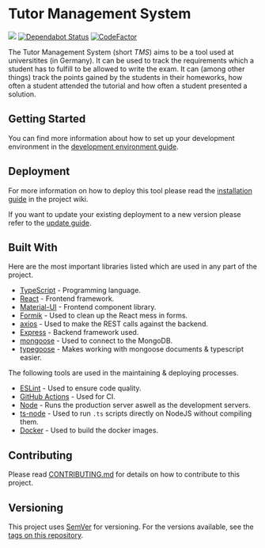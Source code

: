 # Tutor Management System

![](https://github.com/Dudrie/Tutor-Management-System/workflows/Code%20Quality/badge.svg)
[![Dependabot Status](https://api.dependabot.com/badges/status?host=github&repo=Dudrie/Tutor-Management-System)](https://dependabot.com)
[![CodeFactor](https://www.codefactor.io/repository/github/dudrie/tutor-management-system/badge)](https://www.codefactor.io/repository/github/dudrie/tutor-management-system)

The Tutor Management System (short _TMS_) aims to be a tool used at universitites (in Germany). It can be used to track the requirements which a student has to fulfill to be allowed to write the exam. It can (among other things) track the points gained by the students in their homeworks, how often a student attended the tutorial and how often a student presented a solution.

## Getting Started

You can find more information about how to set up your development environment in the [development environment guide](https://github.com/Dudrie/Tutor-Management-System/wiki/Development-Environment).


## Deployment

For more information on how to deploy this tool please read the [installation guide](https://github.com/Dudrie/Tutor-Management-System/wiki/Installation) in the project wiki.

If you want to update your existing deployment to a new version please refer to the [update guide](https://github.com/Dudrie/Tutor-Management-System/wiki/Updating).

## Built With
Here are the most important libraries listed which are used in any part of the project.

- [TypeScript](https://typescriptlang.org) - Programming language.
- [React](https://reactjs.org/) - Frontend framework.
- [Material-UI](https://material-ui.com) - Frontend component library.
- [Formik](https://jaredpalmer.com/formik/) - Used to clean up the React mess in forms.
- [axios](https://github.com/axios/axios) - Used to make the REST calls against the backend.
- [Express](http://expressjs.com/) - Backend framework used.
- [mongoose](https://mongoosejs.com/) - Used to connect to the MongoDB.
- [typegoose](https://github.com/typegoose/typegoose) - Makes working with mongoose documents & typescript easier.

The following tools are used in the maintaining & deploying processes.
- [ESLint](https://eslint.org/) - Used to ensure code quality.
- [GitHub Actions](https://github.com/features/actions) - Used for CI.
- [Node](https://nodejs.org/) - Runs the production server aswell as the development servers.
- [ts-node](https://github.com/TypeStrong/ts-node) - Used to run `.ts` scripts directly on NodeJS without compiling them.
- [Docker](https://www.docker.com/) - Used to build the docker images.

## Contributing

Please read [CONTRIBUTING.md](/CONTRIBUTING.md) for details on how to contribute to this project.

## Versioning

This project uses [SemVer](http://semver.org/) for versioning. For the versions available, see the [tags on this repository](https://github.com/Dudrie/Tutor-Management-System/tags). 

<!-- ## Authors -->


<!-- ## License -->

